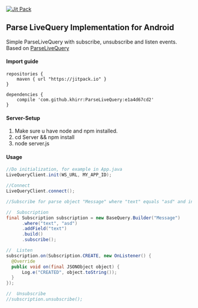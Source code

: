 [![Jit Pack](https://img.shields.io/badge/JitPack-ParseLiveQUery-green.svg)](https://jitpack.io/#khirr/ParseLiveQuery/-SNAPSHOT)
## Parse LiveQuery Implementation for Android
Simple ParseLiveQuery with subscribe, unsubscribe and listen events.
Based on [ParseLiveQuery](https://github.com/TGIO/ParseLiveQuery)

#### Import guide

```
repositories {
    maven { url "https://jitpack.io" }
}

dependencies {
    compile 'com.github.khirr:ParseLiveQuery:e1a4d67cd2'
}
```

#### Server-Setup

1. Make sure u have node and npm installed.
2. cd Server && npm install
3. node server.js


#### Usage


  ```java
//Do initialization, for example in App.java
LiveQueryClient.init(WS_URL, MY_APP_ID);

//Connect
LiveQueryClient.connect();

//Subscribe for parse object "Message" where "text" equals "asd" and include "text" field in response

//  Subscription
final Subscription subscription = new BaseQuery.Builder("Message")
        .where("text", "asd")
        .addField("text")
        .build()
        .subscribe();

//  Listen
subscription.on(Subscription.CREATE, new OnListener() {
    @Override
    public void on(final JSONObject object) {
        Log.e("CREATED", object.toString());
    }
});

//  Unsubscribe
//subscription.unsubscribe();

  ```
